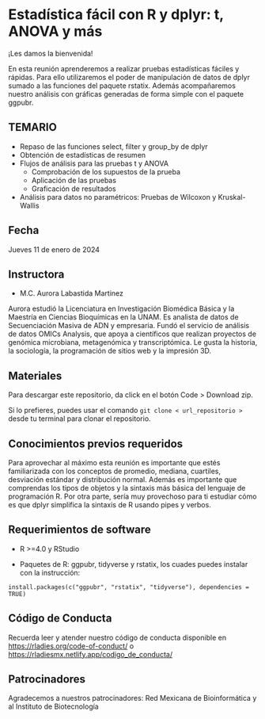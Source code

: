 # Estadística fácil con R y dplyr: t, ANOVA y más


¡Les damos la bienvenida!

En esta reunión aprenderemos a realizar pruebas estadísticas fáciles y rápidas. Para ello utilizaremos el poder de manipulación de datos de dplyr sumado a las funciones del paquete rstatix. Además acompañaremos nuestro análisis con gráficas generadas de forma simple con el paquete ggpubr.

## TEMARIO

+ Repaso de las funciones select, filter y group_by de dplyr
+ Obtención de estadísticas de resumen
+ Flujos de análisis para las pruebas t y ANOVA
  + Comprobación de los supuestos de la prueba
  + Aplicación de las pruebas
  + Graficación de resultados
+ Análisis para datos no paramétricos: Pruebas de Wilcoxon y Kruskal-Wallis

## Fecha 
Jueves 11 de enero de 2024


## Instructora

- M.C. Aurora Labastida Martinez

Aurora estudió la Licenciatura en Investigación Biomédica Básica y la Maestría en Ciencias Bioquí­micas en la UNAM. Es analista de datos de Secuenciación Masiva de ADN y empresaria. Fundó el servicio de análisis de datos OMICs Analysis, que apoya a científicos que realizan proyectos de genómica microbiana, metagenómica y transcriptómica. Le gusta la historia, la sociologí­a, la programación de sitios web y la impresión 3D.


## Materiales

Para descargar este repositorio, da click en el botón Code > Download zip. 

Si lo prefieres, puedes usar el comando `git clone < url_repositorio > ` desde tu terminal para clonar el repositorio.


## Conocimientos previos requeridos

Para aprovechar al máximo esta reunión es importante que estés familiarizada con los conceptos de promedio, mediana, cuartiles, desviación estándar y distribución normal. Además es importante que comprendas los tipos de objetos y la sintaxis más básica del lenguaje de programación R. Por otra parte, sería muy provechoso para ti estudiar cómo es que dplyr simplifica la sintaxis de R usando pipes y verbos. 


## Requerimientos de software

+ R >=4.0 y RStudio

+ Paquetes de R: ggpubr, tidyverse y rstatix, los cuades puedes instalar con la instrucción:

`install.packages(c("ggpubr", "rstatix", "tidyverse"), dependencies = TRUE)`


## Código de Conducta
Recuerda leer y atender nuestro código de conducta disponible en https://rladies.org/code-of-conduct/ o https://rladiesmx.netlify.app/codigo_de_conducta/

## Patrocinadores
Agradecemos a nuestros patrocinadores: Red Mexicana de Bioinformática y al Instituto de Biotecnología
